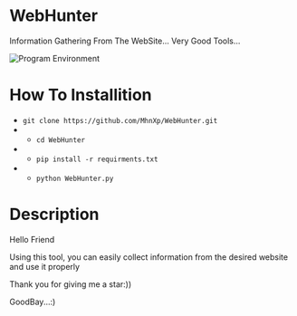 # WebHunter
Information Gathering From The WebSite... Very Good Tools...

![Program Environment]([https://www.uplooder.net/img/image/70/bbee720cd7272c4ab829ab77bba59b3e/fiwi.png](https://s6.uupload.ir/files/web_1d28.png))

# How To Installition
* ` git clone https://github.com/MhnXp/WebHunter.git `
* * `cd WebHunter`
* * `pip install -r requirments.txt`
* * `python WebHunter.py`


# Description
Hello Friend

Using this tool, you can easily collect information from the desired website and use it properly

Thank you for giving me a star:))

GoodBay...:)
